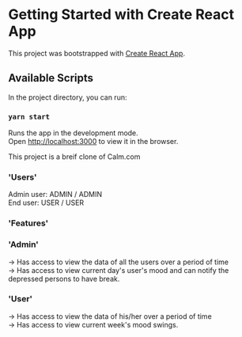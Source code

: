 # Getting Started with Create React App

This project was bootstrapped with [Create React App](https://github.com/facebook/create-react-app).

## Available Scripts

In the project directory, you can run:

### `yarn start`

Runs the app in the development mode.\
Open [http://localhost:3000](http://localhost:3000) to view it in the browser.

This project is a breif clone of Calm.com

### 'Users'

Admin user: ADMIN / ADMIN \
End user: USER / USER

### 'Features'
### 'Admin'

-> Has access to view the data of all the users over a period of time \
-> Has access to view current day's user's mood and can notify the depressed persons to have break.

### 'User'
-> Has access to view the data of his/her over a period of time \
-> Has access to view current week's mood swings.
